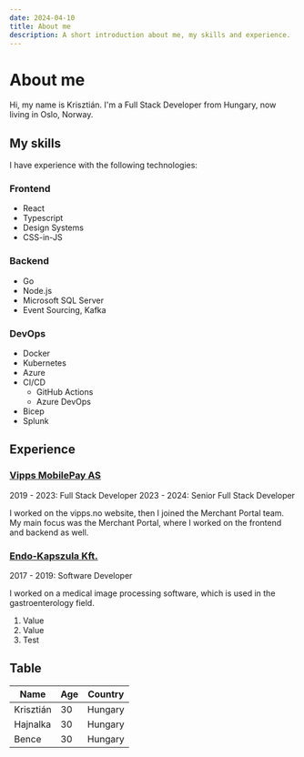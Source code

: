 ```yaml
---
date: 2024-04-10
title: About me
description: A short introduction about me, my skills and experience.
---
```

# About me

Hi, my name is Krisztián. I'm a Full Stack Developer from Hungary, now living
in Oslo, Norway.

## My skills

I have experience with the following technologies:

### Frontend

- React
- Typescript
- Design Systems
- CSS-in-JS

### Backend

- Go
- Node.js
- Microsoft SQL Server
- Event Sourcing, Kafka

### DevOps

- Docker
- Kubernetes
- Azure
- CI/CD
    - GitHub Actions
    - Azure DevOps
- Bicep
- Splunk

## Experience

### [Vipps MobilePay AS](https://www.vipps.no)

2019 - 2023: Full Stack Developer
2023 - 2024: Senior Full Stack Developer

I worked on the vipps.no website, then I joined the Merchant Portal team.
My main focus was the Merchant Portal, where I worked on the frontend and
backend as well.

### [Endo-Kapszula Kft.](https://endo-kapszula.com)

2017 - 2019: Software Developer

I worked on a medical image processing software, which is used in the
gastroenterology field.

1. Value
2. Value
3. Test


## Table

| Name      | Age | Country |
|-----------|-----|---------|
| Krisztián | 30  | Hungary |
| Hajnalka  | 30  | Hungary |
| Bence     | 30  | Hungary |